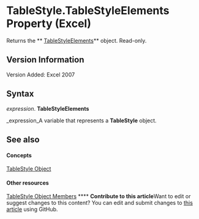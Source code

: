 
# TableStyle.TableStyleElements Property (Excel)

Returns the  ** [TableStyleElements](d8f29faa-039d-6820-028c-763ee2a2989b.md)** object. Read-only.


## Version Information

Version Added: Excel 2007 


## Syntax

 _expression_. **TableStyleElements**

 _expression_A variable that represents a  **TableStyle** object.


## See also


#### Concepts


 [TableStyle Object](191a5c2c-ecf4-f88a-1639-be7ee9c369c3.md)
#### Other resources


 [TableStyle Object Members](a9266fdf-6168-bedc-0a17-81ccb43449e5.md)
****   **Contribute to this article**Want to edit or suggest changes to this content? You can edit and submit changes to  [this article](https://github.com/jhershey00/VBA_Excel_Test/OpenXMLCon/articles/00789e35-0a1e-f29c-1614-08dbc22bd83f.md) using GitHub.

